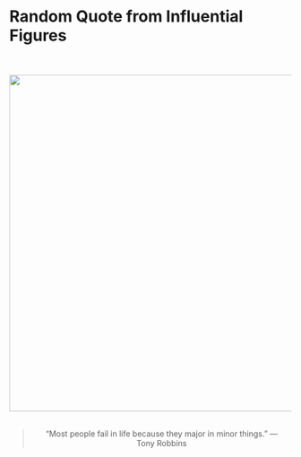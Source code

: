 # Random Quote from Influential Figures

<div align="center">
  <br>
  <br>
  <a href="https://en.wikipedia.org/wiki/Tony_Robbins" title="Tony Robbins - Wikipedia"><img src="https://upload.wikimedia.org/wikipedia/commons/5/5e/Tony_Robbins.jpg" width="600px"></a>
  <br>
  <br>
  <blockquote>&ldquo;Most people fail in life because they major in minor things.&rdquo; &mdash; <footer>Tony Robbins</footer></blockquote>
</div>
  